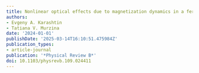 ```yaml
---
title: Nonlinear optical effects due to magnetization dynamics in a ferromagnet
authors:
- Evgeny A. Karashtin
- Tatiana V. Murzina
date: '2024-01-01'
publishDate: '2025-03-14T16:10:51.475984Z'
publication_types:
- article-journal
publication: '*Physical Review B*'
doi: 10.1103/physrevb.109.024411
---
```


